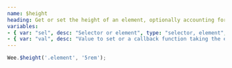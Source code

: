 ```yaml
---
name: $height
heading: Get or set the height of an element, optionally accounting for margin
variables:
- { var: "sel", desc: "Selector or element", type: "selector, element", req: true }
- { var: "val", desc: "Value to set or a callback function taking the element, index, and existing value", type: "string, integer, callback" }
---
```


```javascript
Wee.$height('.element', '5rem');
```